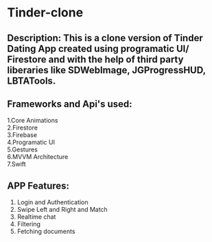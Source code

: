 # **Tinder-clone**

## Description: This is a clone version of Tinder Dating App created using programatic UI/ Firestore and with the help of third party liberaries like SDWebImage, JGProgressHUD, LBTATools.

## Frameworks and Api's used:
1.Core Animations <br />
2.Firestore <br />
3.Firebase <br />
4.Programatic UI <br />
5.Gestures <br />
6.MVVM Architecture <br />
7.Swift <br />

## APP Features:
1. Login and Authentication <br />
2. Swipe Left and Right and Match <br />
3. Realtime chat<br />
4. Filtering<br />
5. Fetching documents<br />
